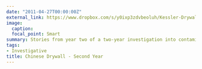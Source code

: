 ```yaml
---
date: "2011-04-27T00:00:00Z"
external_link: https://www.dropbox.com/s/y0ixp3zdvbeoluh/Kessler-Drywall-2010selections-five.pdf?dl=0
image:
  caption: 
  focal_point: Smart
summary: Stories from year two of a two-year investigation into contaminated Chinese-made drywall used in thousands of homes
tags:
- Investigative
title: Chinese Drywall - Second Year
---
```

